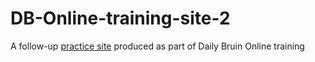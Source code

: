# DB-Online-training-site-2

A follow-up [practice site](https://kycodehuynh.github.io/DB-Online-training-site-2/) produced as part of Daily Bruin Online training
